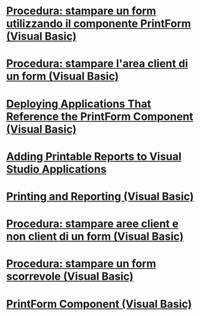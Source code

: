 # [Procedura: stampare un form utilizzando il componente PrintForm (Visual Basic)](how-to-print-a-form-by-using-the-printform-component.md)
# [Procedura: stampare l'area client di un form (Visual Basic)](how-to-print-the-client-area-of-a-form.md)
# [Deploying Applications That Reference the PrintForm Component (Visual Basic)](deploying-applications-that-reference-the-printform-component.md)
# [Adding Printable Reports to Visual Studio Applications](adding-printable-reports-to-visual-studio-applications.md)
# [Printing and Reporting (Visual Basic)](printing-and-reporting.md)
# [Procedura: stampare aree client e non client di un form (Visual Basic)](how-to-print-client-and-non-client-areas-of-a-form.md)
# [Procedura: stampare un form scorrevole (Visual Basic)](how-to-print-a-scrollable-form.md)
# [PrintForm Component (Visual Basic)](printform-component.md)
